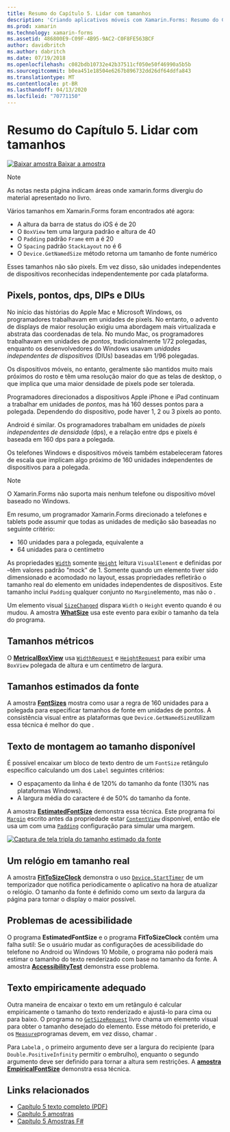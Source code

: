 ```yaml
---
title: Resumo do Capítulo 5. Lidar com tamanhos
description: 'Criando aplicativos móveis com Xamarin.Forms: Resumo do Capítulo 5. Lidar com tamanhos'
ms.prod: xamarin
ms.technology: xamarin-forms
ms.assetid: 486800E9-C09F-4B95-9AC2-C0F8FE563BCF
author: davidbritch
ms.author: dabritch
ms.date: 07/19/2018
ms.openlocfilehash: c082bdb10732e42b37511cf050e50f46990a5b5b
ms.sourcegitcommit: b0ea451e18504e6267b896732dd26df64ddfa843
ms.translationtype: MT
ms.contentlocale: pt-BR
ms.lasthandoff: 04/13/2020
ms.locfileid: "70771150"
---
```

# <a name="summary-of-chapter-5-dealing-with-sizes"></a>Resumo do Capítulo 5. Lidar com tamanhos

[![Baixar](~/media/shared/download.png) amostra Baixar a amostra](https://github.com/xamarin/xamarin-forms-book-samples/tree/master/Chapter05)

> [!NOTE]
> As notas nesta página indicam áreas onde xamarin.forms divergiu do material apresentado no livro.

Vários tamanhos em Xamarin.Forms foram encontrados até agora:

- A altura da barra de status do iOS é de 20
- O `BoxView` tem uma largura padrão e altura de 40
- O `Padding` padrão `Frame` em a é 20
- O `Spacing` padrão `StackLayout` no é 6
- O `Device.GetNamedSize` método retorna um tamanho de fonte numérico

Esses tamanhos não são pixels. Em vez disso, são unidades independentes de dispositivos reconhecidas independentemente por cada plataforma.

## <a name="pixels-points-dps-dips-and-dius"></a>Pixels, pontos, dps, DIPs e DIUs

No início das histórias do Apple Mac e Microsoft Windows, os programadores trabalhavam em unidades de pixels. No entanto, o advento de displays de maior resolução exigiu uma abordagem mais virtualizada e abstrata das coordenadas de tela. No mundo Mac, os programadores trabalhavam em unidades de *pontos*, tradicionalmente 1/72 polegadas, enquanto os desenvolvedores do Windows usavam *unidades independentes de dispositivos* (DIUs) baseadas em 1/96 polegadas.

Os dispositivos móveis, no entanto, geralmente são mantidos muito mais próximos do rosto e têm uma resolução maior do que as telas de desktop, o que implica que uma maior densidade de pixels pode ser tolerada.

Programadores direcionados a dispositivos Apple iPhone e iPad continuam a trabalhar em unidades de *pontos,* mas há 160 desses pontos para a polegada. Dependendo do dispositivo, pode haver 1, 2 ou 3 pixels ao ponto.

Android é similar. Os programadores trabalham em unidades de *pixels independentes de densidade* (dps), e a relação entre dps e pixels é baseada em 160 dps para a polegada.

Os telefones Windows e dispositivos móveis também estabeleceram fatores de escala que implicam algo próximo de 160 unidades independentes de dispositivos para a polegada.

> [!NOTE]
> O Xamarin.Forms não suporta mais nenhum telefone ou dispositivo móvel baseado no Windows.

Em resumo, um programador Xamarin.Forms direcionado a telefones e tablets pode assumir que todas as unidades de medição são baseadas no seguinte critério:

- 160 unidades para a polegada, equivalente a
- 64 unidades para o centímetro

As propriedades [`Width`](xref:Xamarin.Forms.VisualElement.Width) somente [`Height`](xref:Xamarin.Forms.VisualElement.Height) leitura `VisualElement` e definidas por &ndash;têm valores padrão "mock" de 1. Somente quando um elemento tiver sido dimensionado e acomodado no layout, essas propriedades refletirão o tamanho real do elemento em unidades independentes de dispositivos. Este tamanho inclui `Padding` qualquer conjunto no `Margin`elemento, mas não o .

Um elemento visual [`SizeChanged`](xref:Xamarin.Forms.VisualElement.SizeChanged) dispara `Width` o `Height` evento quando é ou mudou. A amostra [**WhatSize**](https://github.com/xamarin/xamarin-forms-book-samples/tree/master/Chapter05/WhatSize) usa este evento para exibir o tamanho da tela do programa.

## <a name="metrical-sizes"></a>Tamanhos métricos

O [**MetricalBoxView**](https://github.com/xamarin/xamarin-forms-book-samples/tree/master/Chapter05/MetricalBoxView) usa [`WidthRequest`](xref:Xamarin.Forms.VisualElement.WidthRequest) e [`HeightRequest`](xref:Xamarin.Forms.VisualElement.HeightRequest) para exibir uma `BoxView` polegada de altura e um centímetro de largura.

## <a name="estimated-font-sizes"></a>Tamanhos estimados da fonte

A amostra [**FontSizes**](https://github.com/xamarin/xamarin-forms-book-samples/tree/master/Chapter05/FontSizes) mostra como usar a regra de 160 unidades para a polegada para especificar tamanhos de fonte em unidades de pontos. A consistência visual entre as plataformas que `Device.GetNamedSize`utilizam essa técnica é melhor do que .

## <a name="fitting-text-to-available-size"></a>Texto de montagem ao tamanho disponível

É possível encaixar um bloco de texto dentro de um `FontSize` retângulo específico calculando um dos `Label` seguintes critérios:

- O espaçamento da linha é de 120% do tamanho da fonte (130% nas plataformas Windows).
- A largura média do caractere é de 50% do tamanho da fonte.

A amostra [**EstimatedFontSize**](https://github.com/xamarin/xamarin-forms-book-samples/tree/master/Chapter05/EstimatedFontSize) demonstra essa técnica. Este programa foi [`Margin`](xref:Xamarin.Forms.View.Margin) escrito antes da propriedade estar [`ContentView`](xref:Xamarin.Forms.ContentView) disponível, então ele usa um com uma [`Padding`](xref:Xamarin.Forms.Layout.Padding) configuração para simular uma margem.

[![Captura de tela tripla do tamanho estimado da fonte](images/ch05fg07-small.png "Texto adequado ao tamanho disponível")](images/ch05fg07-large.png#lightbox "Texto adequado ao tamanho disponível")

## <a name="a-fit-to-size-clock"></a>Um relógio em tamanho real

A amostra [**FitToSizeClock**](https://github.com/xamarin/xamarin-forms-book-samples/tree/master/Chapter05/FitToSizeClock) demonstra o uso [`Device.StartTimer`](xref:Xamarin.Forms.Device.StartTimer(System.TimeSpan,System.Func{System.Boolean})) de um temporizador que notifica periodicamente o aplicativo na hora de atualizar o relógio. O tamanho da fonte é definido como um sexto da largura da página para tornar o display o maior possível.

## <a name="accessibility-issues"></a>Problemas de acessibilidade

O programa **EstimatedFontSize** e o programa **FitToSizeClock** contêm uma falha sutil: Se o usuário mudar as configurações de acessibilidade do telefone no Android ou Windows 10 Mobile, o programa não poderá mais estimar o tamanho do texto renderizado com base no tamanho da fonte. A amostra [**AccessibilityTest**](https://github.com/xamarin/xamarin-forms-book-samples/tree/master/Chapter05/AccessibilityTest) demonstra esse problema.

## <a name="empirically-fitting-text"></a>Texto empiricamente adequado

Outra maneira de encaixar o texto em um retângulo é calcular empiricamente o tamanho do texto renderizado e ajustá-lo para cima ou para baixo. O programa no [`GetSizeRequest`](xref:Xamarin.Forms.VisualElement.GetSizeRequest(System.Double,System.Double)) livro chama um elemento visual para obter o tamanho desejado do elemento. Esse método foi preterido, e os [`Measure`](xref:Xamarin.Forms.VisualElement.Measure(System.Double,System.Double,Xamarin.Forms.MeasureFlags))programas devem, em vez disso, chamar .

Para `Label`a , o primeiro argumento deve ser a largura do recipiente (para `Double.PositiveInfinity` permitir o embrulho), enquanto o segundo argumento deve ser definido para tornar a altura sem restrições. A [**amostra EmpiricalFontSize**](https://github.com/xamarin/xamarin-forms-book-samples/tree/master/Chapter05/EmpiricalFontSize) demonstra essa técnica.

## <a name="related-links"></a>Links relacionados

- [Capítulo 5 texto completo (PDF)](https://download.xamarin.com/developer/xamarin-forms-book/XamarinFormsBook-Ch05-Apr2016.pdf)
- [Capítulo 5 amostras](https://github.com/xamarin/xamarin-forms-book-samples/tree/master/Chapter05)
- [Capítulo 5 Amostras F#](https://github.com/xamarin/xamarin-forms-book-samples/tree/master/Chapter05/FS)
